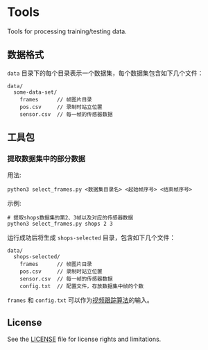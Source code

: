 # Tools

Tools for processing training/testing data.

## 数据格式

`data` 目录下的每个目录表示一个数据集，每个数据集包含如下几个文件：

```
data/
  some-data-set/
    frames      // 帧图片目录
    pos.csv     // 录制时站立位置
    sensor.csv  // 每一帧的传感器数据
```

## 工具包

### 提取数据集中的部分数据

用法:

```
python3 select_frames.py <数据集目录名> <起始帧序号> <结束帧序号>
```

示例:

```
# 提取shops数据集的第2、3帧以及对应的传感器数据
python3 select_frames.py shops 2 3
```

运行成功后将生成 `shops-selected` 目录，包含如下几个文件：

```
data/
  shops-selected/
    frames      // 帧图片目录
    pos.csv     // 录制时站立位置
    sensor.csv  // 每一帧的传感器数据
    config.txt  // 配置文件，存放数据集中帧的个数
```

`frames` 和 `config.txt` 可以作为[视频跟踪算法](https://github.com/GetYourLocation/KCFcpp)的输入。

## License

See the [LICENSE](./LICENSE) file for license rights and limitations.
